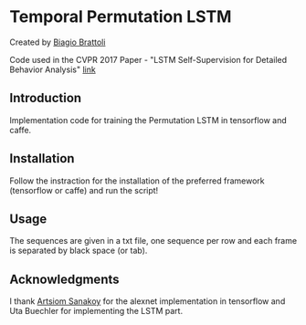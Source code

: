 # Temporal Permutation LSTM
Created by [Biagio Brattoli](https://bbrattoli.github.io/homepage/)

Code used in the CVPR 2017 Paper - "LSTM Self-Supervision for Detailed Behavior Analysis" [link]()

## Introduction

Implementation code for training the Permutation LSTM in tensorflow and caffe. 

## Installation

Follow the instraction for the installation of the preferred framework (tensorflow or caffe) and run the script!

## Usage

The sequences are given in a txt file, one sequence per row and each frame is separated by black space (or tab).

## Acknowledgments

I thank [Artsiom Sanakoy](https://github.com/asanakoy/) for the alexnet implementation in tensorflow and Uta Buechler for implementing the LSTM part.